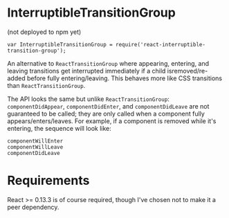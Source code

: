 # InterruptibleTransitionGroup

(not deployed to npm yet)

```
var InterruptibleTransitionGroup = require('react-interruptible-transition-group');
```

An alternative to `ReactTransitionGroup` where appearing, entering, and leaving transitions get interrupted immediately if a child isremoved/re-added before fully entering/leaving.  This behaves more like CSS transitions than `ReactTransitionGroup`.

The API looks the same but unlike `ReactTransitionGroup`: `componentDidAppear`, `componentDidEnter`, and `componentDidLeave` are not guaranteed to be called; they are only called when a component fully appears/enters/leaves.  For example, if a component is removed while it's entering, the sequence will look like:

```
componentWillEnter
componentWillLeave
componentDidLeave
```

# Requirements

React >= 0.13.3 is of course required, though I've chosen not to make it a peer dependency.
